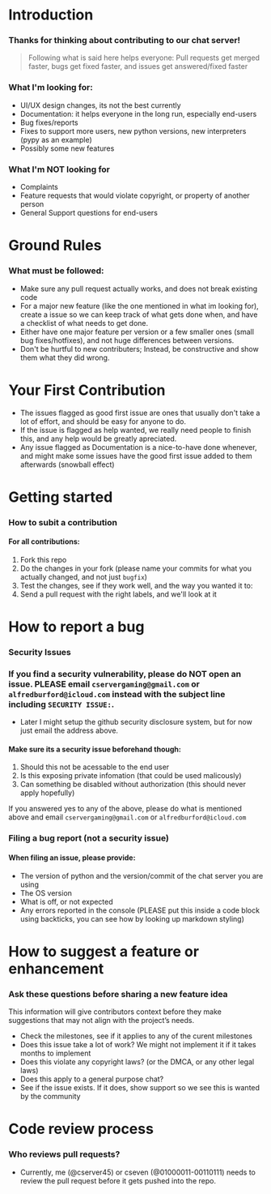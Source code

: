 # Introduction

### Thanks for thinking about contributing to our chat server!

> Following what is said here helps everyone: Pull requests get merged faster, bugs get fixed faster, and issues get answered/fixed faster

### What I'm looking for:

- UI/UX design changes, its not the best currently
- Documentation: it helps everyone in the long run, especially end-users
- Bug fixes/reports
- Fixes to support more users, new python versions, new interpreters (pypy as an example)
- Possibly some new features

### What I'm NOT looking for

- Complaints
- Feature requests that would violate copyright, or property of another person
- General Support questions for end-users

# Ground Rules
### What must be followed:

- Make sure any pull request actually works, and does not break existing code
- For a major new feature (like the one mentioned in what im looking for), create a issue so we can keep track of what gets done when, and have a checklist of what needs to get done.
- Either have one major feature per version or a few smaller ones (small bug fixes/hotfixes), and not huge differences between versions.
- Don't be hurtful to new contributers; Instead, be constructive and show them what they did wrong.

# Your First Contribution

- The issues flagged as good first issue are ones that usually don't take a lot of effort, and should be easy for anyone to do.
- If the issue is flagged as help wanted, we really need people to finish this, and any help would be greatly apreciated.
- Any issue flagged as Documentation is a nice-to-have done whenever, and might make some issues have the good first issue added to them afterwards (snowball effect)

# Getting started
### How to subit a contribution
#### For all contributions:

1. Fork this repo
2. Do the changes in your fork (please name your commits for what you actually changed, and not just `bugfix`)
3. Test the changes, see if they work well, and the way you wanted it to:
4. Send a pull request with the right labels, and we'll look at it

# How to report a bug
### Security Issues

### If you find a security vulnerability, please do NOT open an issue. PLEASE email `cservergaming@gmail.com` or `alfredburford@icloud.com` instead with the subject line including `SECURITY ISSUE:`.
- Later I might setup the github security disclosure system, but for now just email the address above.

#### Make sure its a security issue beforehand though:

1. Should this not be acessable to the end user
2. Is this exposing private infomation (that could be used malicously)
3. Can something be disabled without authorization (this should never apply hopefully)

If you answered yes to any of the above, please do what is mentioned above and email `cservergaming@gmail.com` or `alfredburford@icloud.com`

### Filing a bug report (not a security issue)

#### When filing an issue, please provide:

- The version of python and the version/commit of the chat server you are using
- The OS version
- What is off, or not expected
- Any errors reported in the console (PLEASE put this inside a code block using backticks, you can see how by looking up markdown styling)

# How to suggest a feature or enhancement
### Ask these questions before sharing a new feature idea
This information will give contributors context before they make suggestions that may not align with the project’s needs.

- Check the milestones, see if it applies to any of the curent milestones
- Does this issue take a lot of work? We might not implement it if it takes months to implement
- Does this violate any copyright laws? (or the DMCA, or any other legal laws)
- Does this apply to a general purpose chat?
- See if the issue exists. If it does, show support so we see this is wanted by the community

# Code review process
### Who reviews pull requests?

- Currently, me (@cserver45) or cseven (@01000011-00110111) needs to review the pull request before it gets pushed into the repo.


